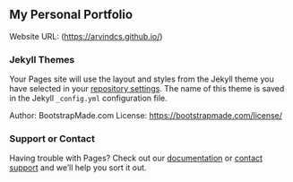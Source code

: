 ## My Personal Portfolio


Website URL: (https://arvindcs.github.io/) 


### Jekyll Themes

Your Pages site will use the layout and styles from the Jekyll theme you have selected in your [repository settings](https://github.com/Arvindcs/arvindcs.github.io/settings). The name of this theme is saved in the Jekyll `_config.yml` configuration file.

Author: BootstrapMade.com
License: https://bootstrapmade.com/license/

### Support or Contact

Having trouble with Pages? Check out our [documentation](https://docs.github.com/categories/github-pages-basics/) or [contact support](https://github.com/contact) and we’ll help you sort it out.
